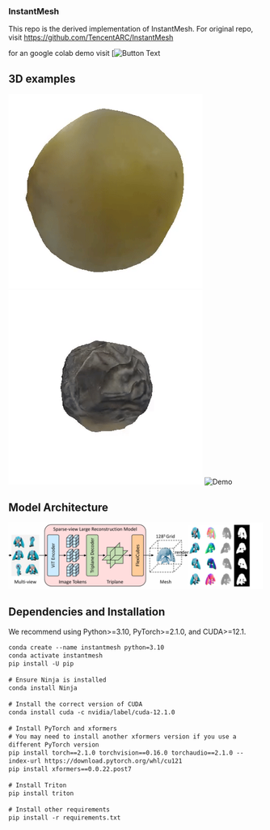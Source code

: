 ### InstantMesh
This repo is the derived implementation of InstantMesh. For original repo, visit https://github.com/TencentARC/InstantMesh

for an google colab demo visit [![Button Text](https://colab.research.google.com/drive/1spbyRA6ZNWDsZU1ZHt_-w_a4aeqZF9KU?usp=sharing)
## 3D examples

![Demo](https://github.com/UpM-BSc-Ai-projects/IP_Project/blob/main/CloneInstantMesh/BD_3D_example.gif)
![Demo](https://github.com/UpM-BSc-Ai-projects/IP_Project/blob/main/CloneInstantMesh/JD_3D_example.gif)
![Demo](https://github.com/UpM-BSc-Ai-projects/IP_Project/blob/main/CloneInstantMesh/KD_3D_example.gif)



## Model Architecture

![Logo](https://github.com/UpM-BSc-Ai-projects/IP_Project/blob/main/CloneInstantMesh/model_architecture.png)

## Dependencies and Installation
We recommend using Python>=3.10, PyTorch>=2.1.0, and CUDA>=12.1.
```
conda create --name instantmesh python=3.10
conda activate instantmesh
pip install -U pip

# Ensure Ninja is installed
conda install Ninja

# Install the correct version of CUDA
conda install cuda -c nvidia/label/cuda-12.1.0

# Install PyTorch and xformers
# You may need to install another xformers version if you use a different PyTorch version
pip install torch==2.1.0 torchvision==0.16.0 torchaudio==2.1.0 --index-url https://download.pytorch.org/whl/cu121
pip install xformers==0.0.22.post7

# Install Triton 
pip install triton

# Install other requirements
pip install -r requirements.txt
```
